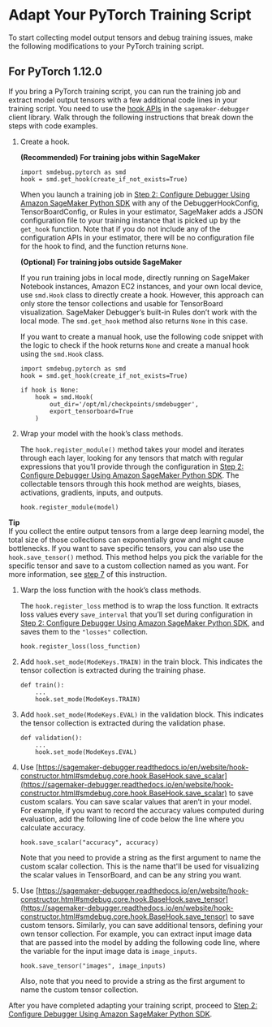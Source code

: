 # Adapt Your PyTorch Training Script<a name="debugger-modify-script-pytorch"></a>

To start collecting model output tensors and debug training issues, make the following modifications to your PyTorch training script\.

## For PyTorch 1\.12\.0<a name="debugger-modify-script-pytorch-1-12-0"></a>

If you bring a PyTorch training script, you can run the training job and extract model output tensors with a few additional code lines in your training script\. You need to use the [hook APIs](https://sagemaker-debugger.readthedocs.io/en/website/hook-api.html) in the `sagemaker-debugger` client library\. Walk through the following instructions that break down the steps with code examples\.

1. Create a hook\.

   **\(Recommended\) For training jobs within SageMaker**

   ```
   import smdebug.pytorch as smd
   hook = smd.get_hook(create_if_not_exists=True)
   ```

   When you launch a training job in [Step 2: Configure Debugger Using Amazon SageMaker Python SDK](debugger-configuration-for-debugging.md) with any of the DebuggerHookConfig, TensorBoardConfig, or Rules in your estimator, SageMaker adds a JSON configuration file to your training instance that is picked up by the `get_hook` function\. Note that if you do not include any of the configuration APIs in your estimator, there will be no configuration file for the hook to find, and the function returns `None`\.

   **\(Optional\) For training jobs outside SageMaker**

   If you run training jobs in local mode, directly running on SageMaker Notebook instances, Amazon EC2 instances, and your own local device, use `smd.Hook` class to directly create a hook\. However, this approach can only store the tensor collections and usable for TensorBoard visualization\. SageMaker Debugger’s built\-in Rules don’t work with the local mode\. The `smd.get_hook` method also returns `None` in this case\. 

   If you want to create a manual hook, use the following code snippet with the logic to check if the hook returns `None` and create a manual hook using the `smd.Hook` class\.

   ```
   import smdebug.pytorch as smd
   hook = smd.get_hook(create_if_not_exists=True)
   
   if hook is None:
       hook = smd.Hook(
           out_dir='/opt/ml/checkpoints/smdebugger',
           export_tensorboard=True
       )
   ```

1. Wrap your model with the hook’s class methods\.

   The `hook.register_module()` method takes your model and iterates through each layer, looking for any tensors that match with regular expressions that you’ll provide through the configuration in [Step 2: Configure Debugger Using Amazon SageMaker Python SDK](debugger-configuration-for-debugging.md)\. The collectable tensors through this hook method are weights, biases, activations, gradients, inputs, and outputs\.

   ```
   hook.register_module(model)
   ```
**Tip**  
If you collect the entire output tensors from a large deep learning model, the total size of those collections can exponentially grow and might cause bottlenecks\. If you want to save specific tensors, you can also use the `hook.save_tensor()` method\. This method helps you pick the variable for the specific tensor and save to a custom collection named as you want\. For more information, see [step 7](#debugger-modify-script-pytorch-save-custom-tensor) of this instruction\.

1. Warp the loss function with the hook’s class methods\.

   The `hook.register_loss` method is to wrap the loss function\. It extracts loss values every `save_interval` that you’ll set during configuration in [Step 2: Configure Debugger Using Amazon SageMaker Python SDK](debugger-configuration-for-debugging.md), and saves them to the `"losses"` collection\.

   ```
   hook.register_loss(loss_function)
   ```

1. Add `hook.set_mode(ModeKeys.TRAIN)` in the train block\. This indicates the tensor collection is extracted during the training phase\.

   ```
   def train():
       ...
       hook.set_mode(ModeKeys.TRAIN)
   ```

1. Add `hook.set_mode(ModeKeys.EVAL)` in the validation block\. This indicates the tensor collection is extracted during the validation phase\.

   ```
   def validation():
       ...
       hook.set_mode(ModeKeys.EVAL)
   ```

1. Use [https://sagemaker-debugger.readthedocs.io/en/website/hook-constructor.html#smdebug.core.hook.BaseHook.save_scalar](https://sagemaker-debugger.readthedocs.io/en/website/hook-constructor.html#smdebug.core.hook.BaseHook.save_scalar) to save custom scalars\. You can save scalar values that aren’t in your model\. For example, if you want to record the accuracy values computed during evaluation, add the following line of code below the line where you calculate accuracy\.

   ```
   hook.save_scalar("accuracy", accuracy)
   ```

   Note that you need to provide a string as the first argument to name the custom scalar collection\. This is the name that'll be used for visualizing the scalar values in TensorBoard, and can be any string you want\.

1. <a name="debugger-modify-script-pytorch-save-custom-tensor"></a>Use [https://sagemaker-debugger.readthedocs.io/en/website/hook-constructor.html#smdebug.core.hook.BaseHook.save_tensor](https://sagemaker-debugger.readthedocs.io/en/website/hook-constructor.html#smdebug.core.hook.BaseHook.save_tensor) to save custom tensors\. Similarly, you can save additional tensors, defining your own tensor collection\. For example, you can extract input image data that are passed into the model by adding the following code line, where the variable for the input image data is `image_inputs`\.

   ```
   hook.save_tensor("images", image_inputs)
   ```

   Also, note that you need to provide a string as the first argument to name the custom tensor collection\. 

After you have completed adapting your training script, proceed to [Step 2: Configure Debugger Using Amazon SageMaker Python SDK](debugger-configuration-for-debugging.md)\.